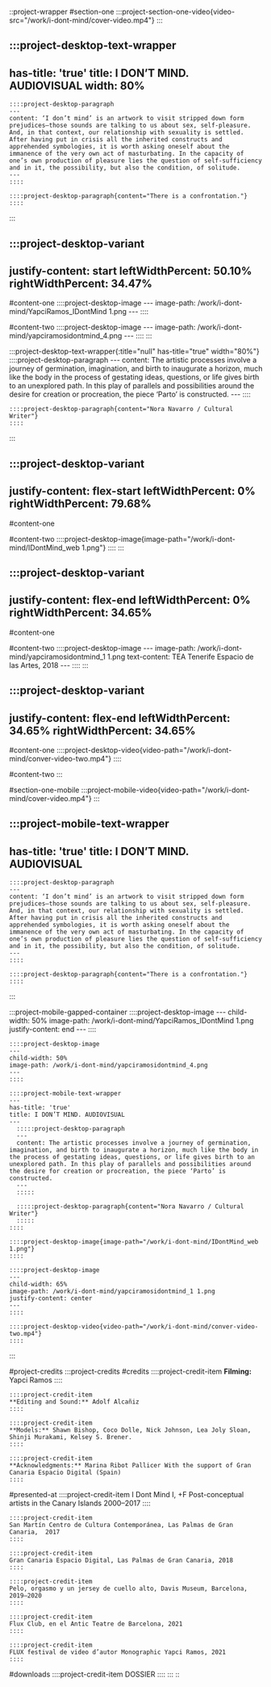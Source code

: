 ::project-wrapper
#section-one
  :::project-section-one-video{video-src="/work/i-dont-mind/cover-video.mp4"}
  :::

  :::project-desktop-text-wrapper
  ---
  has-title: 'true'
  title: I DON’T MIND. AUDIOVISUAL
  width: 80%
  ---
    ::::project-desktop-paragraph
    ---
    content: ‘I don’t mind’ is an artwork to visit stripped down form prejudices–those sounds are talking to us about sex, self-pleasure. And, in that context, our relationship with sexuality is settled. After having put in crisis all the inherited constructs and apprehended symbologies, it is worth asking oneself about the immanence of the very own act of masturbating. In the capacity of one’s own production of pleasure lies the question of self-sufficiency and in it, the possibility, but also the condition, of solitude.
    ---
    ::::
  
    ::::project-desktop-paragraph{content="There is a confrontation."}
    ::::
  :::

  :::project-desktop-variant
  ---
  justify-content: start
  leftWidthPercent: 50.10%
  rightWidthPercent: 34.47%
  ---
  #content-one
    ::::project-desktop-image
    ---
    image-path: /work/i-dont-mind/YapciRamos_IDontMind 1.png
    ---
    ::::
  
  #content-two
    ::::project-desktop-image
    ---
    image-path: /work/i-dont-mind/yapciramosidontmind_4.png
    ---
    ::::
  :::

  :::project-desktop-text-wrapper{:title="null" has-title="true" width="80%"}
    ::::project-desktop-paragraph
    ---
    content: The artistic processes involve a journey of germination, imagination, and birth to inaugurate a horizon, much like the body in the process of gestating ideas, questions, or life gives birth to an unexplored path. In this play of parallels and possibilities around the desire for creation or procreation, the piece ‘Parto’ is constructed.
    ---
    ::::
  
    ::::project-desktop-paragraph{content="Nora Navarro / Cultural Writer"}
    ::::
  :::

  :::project-desktop-variant
  ---
  justify-content: flex-start
  leftWidthPercent: 0%
  rightWidthPercent: 79.68%
  ---
  #content-one
  
  #content-two
    ::::project-desktop-image{image-path="/work/i-dont-mind/IDontMind_web 1.png"}
    ::::
  :::

  :::project-desktop-variant
  ---
  justify-content: flex-end
  leftWidthPercent: 0%
  rightWidthPercent: 34.65%
  ---
  #content-one
  
  #content-two
    ::::project-desktop-image
    ---
    image-path: /work/i-dont-mind/yapciramosidontmind_1 1.png
    text-content: TEA Tenerife Espacio de las Artes, 2018
    ---
    ::::
  :::

  :::project-desktop-variant
  ---
  justify-content: flex-end
  leftWidthPercent: 34.65%
  rightWidthPercent: 34.65%
  ---
  #content-one
    ::::project-desktop-video{video-path="/work/i-dont-mind/conver-video-two.mp4"}
    ::::
  
  #content-two
  :::

#section-one-mobile
  :::project-mobile-video{video-path="/work/i-dont-mind/cover-video.mp4"}
  :::

  :::project-mobile-text-wrapper
  ---
  has-title: 'true'
  title: I DON’T MIND. AUDIOVISUAL
  ---
    ::::project-desktop-paragraph
    ---
    content: ‘I don’t mind’ is an artwork to visit stripped down form prejudices–those sounds are talking to us about sex, self-pleasure. And, in that context, our relationship with sexuality is settled. After having put in crisis all the inherited constructs and apprehended symbologies, it is worth asking oneself about the immanence of the very own act of masturbating. In the capacity of one’s own production of pleasure lies the question of self-sufficiency and in it, the possibility, but also the condition, of solitude.
    ---
    ::::
  
    ::::project-desktop-paragraph{content="There is a confrontation."}
    ::::
  :::

  :::project-mobile-gapped-container
    ::::project-desktop-image
    ---
    child-width: 50%
    image-path: /work/i-dont-mind/YapciRamos_IDontMind 1.png
    justify-content: end
    ---
    ::::
  
    ::::project-desktop-image
    ---
    child-width: 50%
    image-path: /work/i-dont-mind/yapciramosidontmind_4.png
    ---
    ::::
  
    ::::project-mobile-text-wrapper
    ---
    has-title: 'true'
    title: I DON’T MIND. AUDIOVISUAL
    ---
      :::::project-desktop-paragraph
      ---
      content: The artistic processes involve a journey of germination, imagination, and birth to inaugurate a horizon, much like the body in the process of gestating ideas, questions, or life gives birth to an unexplored path. In this play of parallels and possibilities around the desire for creation or procreation, the piece ‘Parto’ is constructed.
      ---
      :::::
    
      :::::project-desktop-paragraph{content="Nora Navarro / Cultural Writer"}
      :::::
    ::::
  
    ::::project-desktop-image{image-path="/work/i-dont-mind/IDontMind_web 1.png"}
    ::::
  
    ::::project-desktop-image
    ---
    child-width: 65%
    image-path: /work/i-dont-mind/yapciramosidontmind_1 1.png
    justify-content: center
    ---
    ::::
  
    ::::project-desktop-video{video-path="/work/i-dont-mind/conver-video-two.mp4"}
    ::::
  :::

#project-credits
  :::project-credits
  #credits
    ::::project-credit-item
    **Filming:** Yapci Ramos
    ::::
  
    ::::project-credit-item
    **Editing and Sound:** Adolf Alcañiz
    ::::
  
    ::::project-credit-item
    **Models:** Shawn Bishop, Coco Dolle, Nick Johnson, Lea Joly Sloan, Shinji Murakami, Kelsey S. Brener.
    ::::
  
    ::::project-credit-item
    **Acknowledgments:** Marina Ribot Pallicer With the support of Gran Canaria Espacio Digital (Spain)
    ::::
  
  #presented-at
    ::::project-credit-item
    I Dont Mind I, +F Post-conceptual artists in the Canary Islands 2000–2017
    ::::
  
    ::::project-credit-item
    San Martín Centro de Cultura Contemporánea, Las Palmas de Gran Canaria,  2017
    ::::
  
    ::::project-credit-item
    Gran Canaria Espacio Digital, Las Palmas de Gran Canaria, 2018
    ::::
  
    ::::project-credit-item
    Pelo, orgasmo y un jersey de cuello alto, Davis Museum, Barcelona, 2019–2020
    ::::
  
    ::::project-credit-item
    Flux Club, en el Antic Teatre de Barcelona, 2021
    ::::
  
    ::::project-credit-item
    FLUX festival de video d’autor Monographic Yapci Ramos, 2021
    ::::
  
  #downloads
    ::::project-credit-item
    DOSSIER
    ::::
  :::
::
